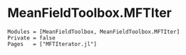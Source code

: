 # MeanFieldToolbox.MFTIter

```@autodocs
Modules = [MeanFieldToolbox, MeanFieldToolbox.MFTIter]
Private = false
Pages   = ["MFTIterator.jl"]

```